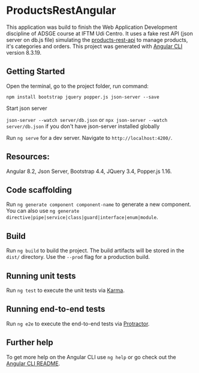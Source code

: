 # ProductsRestAngular

This application was build to finish the Web Application Development discipline of ADSGE course at IFTM Udi Centro. It uses a fake rest API (json server on db.js file) simulating the [products-rest-api](https://github.com/isaquebrb/products-rest-api) to manage products, it's categories and orders. This project was generated with [Angular CLI](https://github.com/angular/angular-cli) version 8.3.19.

## Getting Started

Open the terminal, go to the project folder, run command:

`npm install bootstrap jquery popper.js json-server --save`

Start json server

`json-server --watch server/db.json` or
`npx json-server --watch server/db.json` if you don't have json-server installed globally

Run `ng serve` for a dev server. Navigate to `http://localhost:4200/`.

## Resources:

Angular 8.2, Json Server, Bootstrap 4.4, JQuery 3.4, Popper.js 1.16.

## Code scaffolding

Run `ng generate component component-name` to generate a new component. You can also use `ng generate directive|pipe|service|class|guard|interface|enum|module`.

## Build

Run `ng build` to build the project. The build artifacts will be stored in the `dist/` directory. Use the `--prod` flag for a production build.

## Running unit tests

Run `ng test` to execute the unit tests via [Karma](https://karma-runner.github.io).

## Running end-to-end tests

Run `ng e2e` to execute the end-to-end tests via [Protractor](http://www.protractortest.org/).

## Further help

To get more help on the Angular CLI use `ng help` or go check out the [Angular CLI README](https://github.com/angular/angular-cli/blob/master/README.md).
